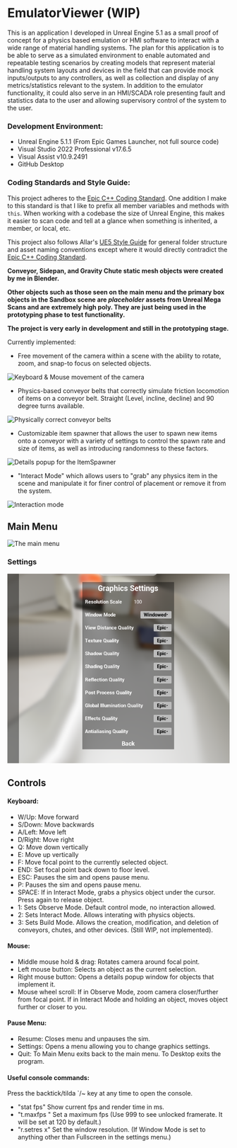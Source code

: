 # EmulatorViewer (WIP)
 
This is an application I developed in Unreal Engine 5.1 as a small proof of concept for a physics based emulation or HMI software to interact with a wide range of material handling systems.
The plan for this application is to be able to serve as a simulated environment to enable automated and repeatable testing scenarios by creating models that represent material handling system layouts and devices in the field that can provide mock inputs/outputs to any controllers, as well as collection and display of any metrics/statistics relevant to the system. In addition to the emulator functionality, it could also serve in an HMI/SCADA role presenting fault and statistics data to the user and allowing supervisory control of the system to the user.

### Development Environment:
- Unreal Engine 5.1.1 (From Epic Games Launcher, not full source code)
- Visual Studio 2022 Professional v17.6.5
- Visual Assist v10.9.2491
- GitHub Desktop

### Coding Standards and Style Guide:
This project adheres to the [Epic C++ Coding Standard](https://docs.unrealengine.com/5.1/en-US/epic-cplusplus-coding-standard-for-unreal-engine/).
One addition I make to this standard is that I like to prefix all member variables and methods with `this`. When working with a codebase the size of Unreal Engine, this makes it easier to scan code and tell at a glance when something is inherited, a member, or local, etc.

This project also follows Allar's [UE5 Style Guide](https://github.com/Allar/ue5-style-guide) for general folder structure and asset naming conventions except where it would directly contradict the [Epic C++ Coding Standard](https://docs.unrealengine.com/5.1/en-US/epic-cplusplus-coding-standard-for-unreal-engine/).

**Conveyor, Sidepan, and Gravity Chute static mesh objects were created by me in Blender.**

**Other objects such as those seen on the main menu and the primary box objects in the Sandbox scene are *placeholder* assets from Unreal Mega Scans and are extremely high poly. They are just being used in the prototyping phase to test functionality.**

**The project is very early in development and still in the prototyping stage.**

Currently implemented:
- Free movement of the camera within a scene with the ability to rotate, zoom, and snap-to focus on selected objects.

![Keyboard & Mouse movement of the camera](Docs/Gif/CameraAndMovement.gif "Keyboard & Mouse movement of the camera")

 - Physics-based conveyor belts that correctly simulate friction locomotion of items on a conveyor belt. Straight (Level, incline, decline) and 90 degree turns available.

![Physically correct conveyor belts](Docs/Gif/Physics.gif "Physically correct conveyor belts")

 - Customizable item spawner that allows the user to spawn new items onto a conveyor with a variety of settings to control the spawn rate and size of items, as well as introducing randomness to these factors.

![Details popup for the ItemSpawner](Docs/Gif/DetailsPopup.gif "Details popup for the ItemSpawner")

 - "Interact Mode" which allows users to "grab" any physics item in the scene and manipulate it for finer control of placement or remove it from the system. 

![Interaction mode](Docs/Gif/InteractMode.gif "Interaction mode")

## Main Menu

![The main menu](Docs/Gif/MainMenu.gif "The main menu")

### Settings

![Settings menu](Docs/Screenshots/SettingsMenu.png "Settings menu")

## Controls

#### Keyboard:
- W/Up: Move forward
- S/Down: Move backwards
- A/Left: Move left
- D/Right: Move right
- Q: Move down vertically
- E: Move up vertically
- F: Move focal point to the currently selected object.
- END: Set focal point back down to floor level.
- ESC: Pauses the sim and opens pause menu.
- P: Pauses the sim and opens pause menu.
- SPACE: If in Interact Mode, grabs a physics object under the cursor. Press again to release object.
- 1: Sets Observe Mode. Default control mode, no interaction allowed.
- 2: Sets Interact Mode. Allows interating with physics objects.
- 3: Sets Build Mode. Allows the creation, modification, and deletion of conveyors, chutes, and other devices. (Still WIP, not implemented).

#### Mouse:
- Middle mouse hold & drag: Rotates camera around focal point.
- Left mouse button: Selects an object as the current selection.
- Right mouse button: Opens a details popup window for objects that implement it.
- Mouse wheel scroll: If in Observe Mode, zoom camera closer/further from focal point.
                    If in Interact Mode and holding an object, moves object further or closer to you.
					
#### Pause Menu:
- Resume: Closes menu and unpauses the sim.
- Settings: Opens a menu allowing you to change graphics settings.
- Quit: To Main Menu exits back to the main menu.
      To Desktop exits the program.
	  
#### Useful console commands: 
Press the backtick/tilda `/~ key at any time to open the console.
- "stat fps" Show current fps and render time in ms.
- "t.maxfps <number>" Set a maximum fps (Use 999 to see unlocked framerate. It will be set at 120 by default.)
- "r.setres <XPixels>x<YPixels>" Set the window resolution. (If Window Mode is set to anything other than Fullscreen in the settings menu.)